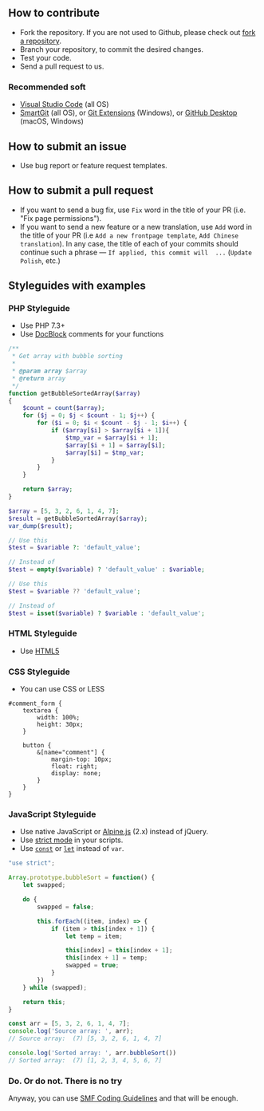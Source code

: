 ## How to contribute
* Fork the repository. If you are not used to Github, please check out [fork a repository](https://help.github.com/fork-a-repo).
* Branch your repository, to commit the desired changes.
* Test your code.
* Send a pull request to us.

### Recommended soft
* [Visual Studio Code](https://code.visualstudio.com) (all OS)
* [SmartGit](https://www.syntevo.com/smartgit/download/) (all OS), or [Git Extensions](https://github.com/gitextensions/gitextensions/releases) (Windows), or [GitHub Desktop](https://desktop.github.com) (macOS, Windows)

## How to submit an issue
* Use bug report or feature request templates.

## How to submit a pull request
* If you want to send a bug fix, use `Fix` word in the title of your PR (i.e. "Fix page permissions").
* If you want to send a new feature or a new translation, use `Add` word in the title of your PR (i.e `Add a new frontpage template`, `Add Chinese translation`).
In any case, the title of each of your commits should continue such a phrase — `If applied, this commit will  ...` (`Update Polish`, etc.)

## Styleguides with examples

### PHP Styleguide
* Use PHP 7.3+
* Use [DocBlock](https://make.wordpress.org/core/handbook/best-practices/inline-documentation-standards/php/#docblock-formatting) comments for your functions

```php
/**
 * Get array with bubble sorting
 *
 * @param array $array
 * @return array
 */
function getBubbleSortedArray($array)
{
    $count = count($array);
    for ($j = 0; $j < $count - 1; $j++) {
        for ($i = 0; $i < $count - $j - 1; $i++) {
            if ($array[$i] > $array[$i + 1]){
                $tmp_var = $array[$i + 1];
                $array[$i + 1] = $array[$i];
                $array[$i] = $tmp_var;
            }
        }
    }

    return $array;
}

$array = [5, 3, 2, 6, 1, 4, 7];
$result = getBubbleSortedArray($array);
var_dump($result);
```
```php
// Use this
$test = $variable ?: 'default_value';

// Instead of
$test = empty($variable) ? 'default_value' : $variable;

// Use this
$test = $variable ?? 'default_value';

// Instead of
$test = isset($variable) ? $variable : 'default_value';
```

### HTML Styleguide
* Use [HTML5](https://www.w3schools.com/html/html5_syntax.asp)

### CSS Styleguide
* You can use CSS or LESS

```less
#comment_form {
    textarea {
        width: 100%;
        height: 30px;
    }

    button {
        &[name="comment"] {
            margin-top: 10px;
            float: right;
            display: none;
        }
    }
}
```

### JavaScript Styleguide
* Use native JavaScript or [Alpine.js](https://github.com/alpinejs/alpine) (2.x) instead of jQuery.
* Use [strict mode](https://developer.mozilla.org/en-US/docs/Web/JavaScript/Reference/Strict_mode) in your scripts.
* Use [`const`](https://developer.mozilla.org/en-US/docs/Web/JavaScript/Reference/Statements/const) or [`let`](https://developer.mozilla.org/en-US/docs/Web/JavaScript/Reference/Statements/let) instead of `var`.

```js
"use strict";

Array.prototype.bubbleSort = function() {
    let swapped;

    do {
        swapped = false;

        this.forEach((item, index) => {
            if (item > this[index + 1]) {
                let temp = item;

                this[index] = this[index + 1];
                this[index + 1] = temp;
                swapped = true;
            }
        })
    } while (swapped);

    return this;
}

const arr = [5, 3, 2, 6, 1, 4, 7];
console.log('Source array: ', arr);
// Source array:  (7) [5, 3, 2, 6, 1, 4, 7]

console.log('Sorted array: ', arr.bubbleSort())
// Sorted array:  (7) [1, 2, 3, 4, 5, 6, 7]
```

### Do. Or do not. There is no try
Anyway, you can use [SMF Coding Guidelines](https://wiki.simplemachines.org/smf/Coding_Guidelines) and that will be enough.
